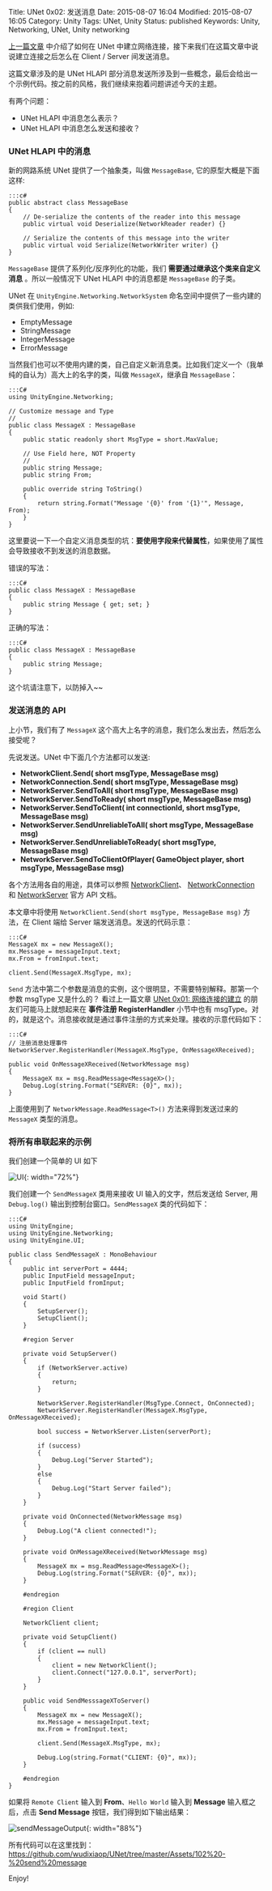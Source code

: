 Title: UNet 0x02: 发送消息
Date: 2015-08-07 16:04
Modified: 2015-08-07 16:05
Category: Unity
Tags: UNet, Unity
Status: published
Keywords: Unity, Networking, UNet, Unity networking

[上一篇文章]({filename}/uNET_1.md) 中介绍了如何在 UNet 中建立网络连接，接下来我们在这篇文章中说说建立连接之后怎么在 Client / Server 间发送消息。

这篇文章涉及的是 UNet HLAPI 部分消息发送所涉及到一些概念，最后会给出一个示例代码。按之前的风格，我们继续来抱着问题讲述今天的主题。

有两个问题：

* UNet HLAPI 中消息怎么表示？
* UNet HLAPI 中消息怎么发送和接收？

### UNet HLAPI 中的消息

新的网路系统 UNet 提供了一个抽象类，叫做 `MessageBase`, 它的原型大概是下面这样:

	:::c#
	public abstract class MessageBase
	{
	    // De-serialize the contents of the reader into this message
	    public virtual void Deserialize(NetworkReader reader) {}
	
	    // Serialize the contents of this message into the writer
	    public virtual void Serialize(NetworkWriter writer) {}
	}
	
`MessageBase` 提供了系列化/反序列化的功能，我们 __需要通过继承这个类来自定义消息__ 。所以一般情况下 UNet HLAPI 中的消息都是 `MessageBase` 的子类。

UNet 在 `UnityEngine.Networking.NetworkSystem` 命名空间中提供了一些内建的类供我们使用，例如:

* EmptyMessage
* StringMessage
* IntegerMessage
* ErrorMessage

当然我们也可以不使用内建的类，自己自定义新消息类。比如我们定义一个（我单纯的自认为）高大上的名字的类，叫做 `MessageX`，继承自 `MessageBase`：

	:::C#
	using UnityEngine.Networking;
	
	// Customize message and Type
	//
	public class MessageX : MessageBase
	{
	    public static readonly short MsgType = short.MaxValue;
	    
	    // Use Field here, NOT Property
	    //
	    public string Message;
	    public string From;
	
	    public override string ToString()
	    {
	        return string.Format("Message '{0}' from '{1}'", Message, From);
	    }
	}
	

这里要说一下一个自定义消息类型的坑：__要使用字段来代替属性__，如果使用了属性会导致接收不到发送的消息数据。

错误的写法：

	:::C#
	public class MessageX : MessageBase
	{
	    public string Message { get; set; }
	}
	
正确的写法：

	:::C#
	public class MessageX : MessageBase
	{
	    public string Message;
	}


这个坑请注意下，以防掉入~~	

### 发送消息的 API

上小节，我们有了 `MessageX` 这个高大上名字的消息，我们怎么发出去，然后怎么接受呢？

先说发送。UNet 中下面几个方法都可以发送:

* __NetworkClient.Send( short msgType, MessageBase msg)__
* __NetworkConnection.Send( short msgType, MessageBase msg)__
* __NetworkServer.SendToAll( short msgType, MessageBase msg)__
* __NetworkServer.SendToReady( short msgType, MessageBase msg)__
* __NetworkServer.SendToClient( int connectionId, short msgType, MessageBase msg)__
* __NetworkServer.SendUnreliableToAll( short msgType, MessageBase msg)__
* __NetworkServer.SendUnreliableToReady( short msgType, MessageBase msg)__
* __NetworkServer.SendToClientOfPlayer( GameObject player, short msgType, MessageBase msg)__

各个方法用各自的用途，具体可以参照 [NetworkClient](http://docs.unity3d.com/ScriptReference/Networking.NetworkClient.html)、
[NetworkConnection](http://docs.unity3d.com/ScriptReference/Networking.NetworkConnection.html) 和 
[NetworkServer](http://docs.unity3d.com/ScriptReference/Networking.NetworkServer.html) 官方 API 文档。

本文章中将使用 `NetworkClient.Send(short msgType, MessageBase msg)` 方法，在 Client 端给 Server 端发送消息。发送的代码示意：

	:::C#
 	MessageX mx = new MessageX();
    mx.Message = messageInput.text;
    mx.From = fromInput.text;
	
    client.Send(MessageX.MsgType, mx);


`Send` 方法中第二个参数是消息的实例，这个很明显，不需要特别解释。那第一个参数 msgType 又是什么的？ 看过上一篇文章 [UNet 0x01: 网络连接的建立]({filename}/uNET_1.md)
的朋友们可能马上就想起来在 __事件注册 RegisterHandler__ 小节中也有 msgType。对的，就是这个。消息接收就是通过事件注册的方式来处理。接收的示意代码如下：

	:::C#
	// 注册消息处理事件
	NetworkServer.RegisterHandler(MessageX.MsgType, OnMessageXReceived);
	
	public void OnMessageXReceived(NetworkMessage msg)
    {
        MessageX mx = msg.ReadMessage<MessageX>();
        Debug.Log(string.Format("SERVER: {0}", mx));
    }
	
上面使用到了 `NetworkMessage.ReadMessage<T>()` 方法来得到发送过来的 `MessageX` 类型的消息。


### 将所有串联起来的示例

我们创建一个简单的 UI 如下

![UI](images/UNet/sendMessageUI.PNG){: width="72%"}

我们创建一个 `SendMessageX` 类用来接收 UI 输入的文字，然后发送给 Server, 用 `Debug.log()` 输出到控制台窗口。`SendMessageX` 类的代码如下：

	:::C#
	using UnityEngine;
	using UnityEngine.Networking;
	using UnityEngine.UI;
	
	public class SendMessageX : MonoBehaviour
	{
	    public int serverPort = 4444;
	    public InputField messageInput;
	    public InputField fromInput;
	
	    void Start()
	    {
	        SetupServer();
	        SetupClient();
	    }
	
	    #region Server 
	
	    private void SetupServer()
	    {
	        if (NetworkServer.active)
	        {
	            return;
	        }
	
	        NetworkServer.RegisterHandler(MsgType.Connect, OnConnected);
	        NetworkServer.RegisterHandler(MessageX.MsgType, OnMessageXReceived);
	
	        bool success = NetworkServer.Listen(serverPort);
	
	        if (success)
	        {
	            Debug.Log("Server Started");
	        }
	        else
	        {
	            Debug.Log("Start Server failed");
	        }
	    }
	
	    private void OnConnected(NetworkMessage msg)
	    {
	        Debug.Log("A client connected!");
	    }
	
	    private void OnMessageXReceived(NetworkMessage msg)
	    {
	        MessageX mx = msg.ReadMessage<MessageX>();
	        Debug.Log(string.Format("SERVER: {0}", mx));
	    }
	
	    #endregion
	
	    #region Client
	
	    NetworkClient client;
	
	    private void SetupClient()
	    {
	        if (client == null)
	        {
	            client = new NetworkClient();
	            client.Connect("127.0.0.1", serverPort);
	        }
	    }
	
	    public void SendMesssageXToServer()
	    {
	        MessageX mx = new MessageX();
	        mx.Message = messageInput.text;
	        mx.From = fromInput.text;
	
	        client.Send(MessageX.MsgType, mx);
	        
	        Debug.Log(string.Format("CLIENT: {0}", mx));
	    }
	
	    #endregion
	}


如果将 `Remote Client` 输入到 __From__、`Hello World` 输入到 __Message__ 输入框之后，点击 __Send Message__ 按钮，我们得到如下输出结果：

![sendMessageOutput](images/UNet/sendMessageOutput.PNG){: width="88%"}

所有代码可以在这里找到：<https://github.com/wudixiaop/UNet/tree/master/Assets/102%20-%20send%20message>
	
Enjoy!